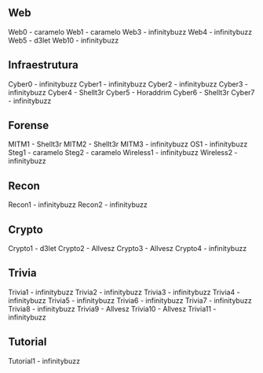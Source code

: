 
Web
---
Web0 - caramelo
Web1 - caramelo
Web3 - infinitybuzz
Web4 - infinitybuzz
Web5 - d3let
Web10 - infinitybuzz

Infraestrutura
---
Cyber0 - infinitybuzz
Cyber1 - infinitybuzz
Cyber2 - infinitybuzz
Cyber3 - infinitybuzz
Cyber4 - Shellt3r
Cyber5 - Horaddrim
Cyber6 - Shellt3r
Cyber7 - infinitybuzz

Forense
---
MITM1 - Shellt3r
MITM2 - Shellt3r
MITM3 - infinitybuzz
OS1   - infinitybuzz
Steg1 - caramelo
Steg2 - caramelo
Wireless1 - infinitybuzz
Wireless2 - infinitybuzz

Recon
---
Recon1 - infinitybuzz
Recon2 - infinitybuzz

Crypto
---
Crypto1 - d3let
Crypto2 - Allvesz
Crypto3 - Allvesz
Crypto4 - infinitybuzz

Trivia
---
Trivia1 - infinitybuzz
Trivia2 - infinitybuzz
Trivia3 - infinitybuzz
Trivia4 - infinitybuzz
Trivia5 - infinitybuzz
Trivia6 - infinitybuzz
Trivia7 - infinitybuzz
Trivia8 - infinitybuzz
Trivia9 - Allvesz
Trivia10 - Allvesz
Trivia11 - infinitybuzz

Tutorial
---
Tutorial1 - infinitybuzz
 
